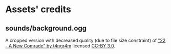 # Assets' credits

## sounds/background.ogg

A cropped version with decreased quality (due to file size constraint) of ["22 - A New Comrade" by t4ngr4m][1] licensed [CC-BY 3.0][2].


[1]: https://opengameart.org/content/generic-8-bit-jrpg-soundtrack
[2]: http://creativecommons.org/licenses/by/3.0/
